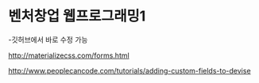 벤처창업 웹프로그래밍1
=================

-깃허브에서 바로 수정 가능


http://materializecss.com/forms.html

http://www.peoplecancode.com/tutorials/adding-custom-fields-to-devise
